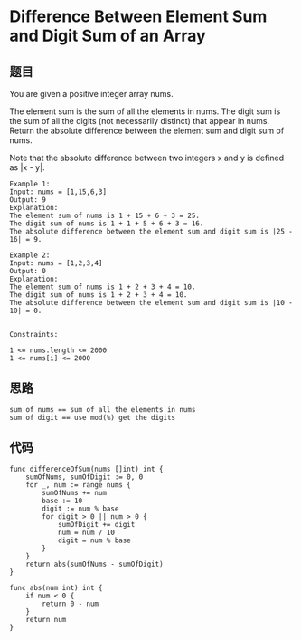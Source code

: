 #   Difference Between Element Sum and Digit Sum of an Array


## 题目

You are given a positive integer array nums.

The element sum is the sum of all the elements in nums.
The digit sum is the sum of all the digits (not necessarily distinct) that appear in nums.
Return the absolute difference between the element sum and digit sum of nums.

Note that the absolute difference between two integers x and y is defined as |x - y|.


```
Example 1:
Input: nums = [1,15,6,3]
Output: 9
Explanation: 
The element sum of nums is 1 + 15 + 6 + 3 = 25.
The digit sum of nums is 1 + 1 + 5 + 6 + 3 = 16.
The absolute difference between the element sum and digit sum is |25 - 16| = 9.

Example 2:
Input: nums = [1,2,3,4]
Output: 0
Explanation:
The element sum of nums is 1 + 2 + 3 + 4 = 10.
The digit sum of nums is 1 + 2 + 3 + 4 = 10.
The absolute difference between the element sum and digit sum is |10 - 10| = 0.
 

Constraints:

1 <= nums.length <= 2000
1 <= nums[i] <= 2000
```

## 思路

```
sum of nums == sum of all the elements in nums 
sum of digit == use mod(%) get the digits
```

## 代码


```golang
func differenceOfSum(nums []int) int {
	sumOfNums, sumOfDigit := 0, 0
	for _, num := range nums {
		sumOfNums += num
		base := 10
		digit := num % base
		for digit > 0 || num > 0 {
			sumOfDigit += digit
			num = num / 10
			digit = num % base
		}
	}
	return abs(sumOfNums - sumOfDigit)
}

func abs(num int) int {
	if num < 0 {
		return 0 - num
	}
	return num
}
```

